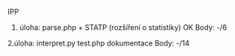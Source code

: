 IPP
1. úloha:
parse.php + STATP (rozšíření o statistiky) OK
Body: -/6

2.úloha:
interpret.py
test.php
dokumentace
Body: -/14
